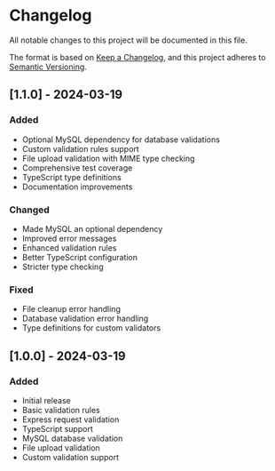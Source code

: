 # Changelog

All notable changes to this project will be documented in this file.

The format is based on [Keep a Changelog](https://keepachangelog.com/en/1.0.0/),
and this project adheres to [Semantic Versioning](https://semver.org/spec/v2.0.0.html).

## [1.1.0] - 2024-03-19

### Added
- Optional MySQL dependency for database validations
- Custom validation rules support
- File upload validation with MIME type checking
- Comprehensive test coverage
- TypeScript type definitions
- Documentation improvements

### Changed
- Made MySQL an optional dependency
- Improved error messages
- Enhanced validation rules
- Better TypeScript configuration
- Stricter type checking

### Fixed
- File cleanup error handling
- Database validation error handling
- Type definitions for custom validators

## [1.0.0] - 2024-03-19

### Added
- Initial release
- Basic validation rules
- Express request validation
- TypeScript support
- MySQL database validation
- File upload validation
- Custom validation support 